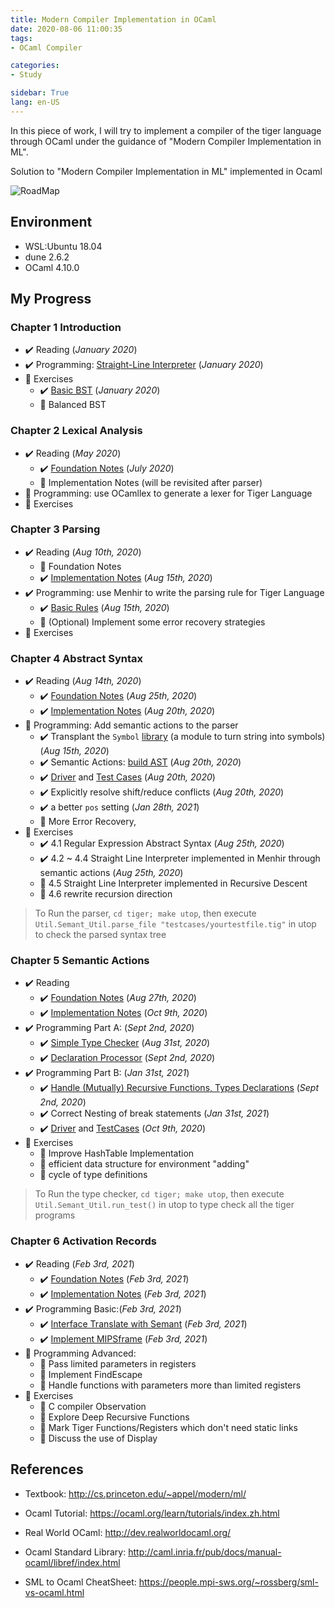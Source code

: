 ```yaml
---
title: Modern Compiler Implementation in OCaml
date: 2020-08-06 11:00:35
tags: 
- OCaml Compiler

categories: 
- Study

sidebar: True
lang: en-US
---
```


In this piece of work, I will try to implement a compiler of the tiger language through OCaml under the guidance of "Modern Compiler Implementation in ML".

<!-- more -->

Solution to "Modern Compiler Implementation in ML" implemented in Ocaml

![RoadMap](https://www.cs.princeton.edu/~appel/modern/text/prefdag.gif)

## Environment

- WSL:Ubuntu 18.04
- dune 2.6.2
- OCaml 4.10.0

## My Progress

### Chapter 1 Introduction
- :heavy_check_mark: Reading (*January 2020*)
- :heavy_check_mark: Programming: [Straight-Line Interpreter](exercises/chap1/slp.ml) (*January 2020*)
- :black_square_button: Exercises 
  - :heavy_check_mark: [Basic BST](exercises/chap1/bst.ml) (*January 2020*)
  - :black_square_button: Balanced BST

### Chapter 2 Lexical Analysis
- :heavy_check_mark: Reading (*May 2020*)
  - :heavy_check_mark: [Foundation Notes](./chap2) (*July 2020*)
  - :black_square_button: Implementation Notes (will be revisited after parser)
- :black_square_button: Programming: use OCamllex to generate a lexer for Tiger Language
- :black_square_button: Exercises

### Chapter 3 Parsing
- :heavy_check_mark: Reading (*Aug 10th, 2020*)
  - :black_square_button: Foundation Notes
  - :heavy_check_mark: [Implementation Notes](./chap3#implementation) (*Aug 15th, 2020*)
- :heavy_check_mark: Programming: use Menhir to write the parsing rule for Tiger Language 
  - :heavy_check_mark: [Basic Rules](tiger/lib/frontend/parser.mly)  (*Aug 15th, 2020*)
  - :black_square_button: (Optional) Implement some error recovery strategies
- :black_square_button: Exercises

### Chapter 4 Abstract Syntax
- :heavy_check_mark: Reading (*Aug 14th, 2020*)
  - :heavy_check_mark: [Foundation Notes](./chap4) (*Aug 25th, 2020*)
  - :heavy_check_mark: [Implementation Notes](./chap4#implementation) (*Aug 20th, 2020*)
- :black_square_button: Programming: Add semantic actions to the parser
  - :heavy_check_mark: Transplant the `Symbol` [library](tiger/lib/ast/symbol.ml) (a module to turn string into symbols)  (*Aug 15th, 2020*)
  - :heavy_check_mark: Semantic Actions: [build AST](tiger/lib/frontend/parser.mly) (*Aug 20th, 2020*)
  - :heavy_check_mark: [Driver](tiger/driver/util.ml) and [Test Cases](tiger/testcases) (*Aug 20th, 2020*)
  - :heavy_check_mark: Explicitly resolve shift/reduce conflicts (*Aug 20th, 2020*)
  - :heavy_check_mark: a better `pos` setting (*Jan 28th, 2021*)
  - :black_square_button: More Error Recovery,
- :black_square_button: Exercises
  - :heavy_check_mark: 4.1 Regular Expression Abstract Syntax (*Aug 25th, 2020*)
  - :heavy_check_mark: 4.2 ~ 4.4 Straight Line Interpreter implemented in Menhir through semantic actions (*Aug 25th, 2020*)
  - :black_square_button: 4.5 Straight Line Interpreter implemented in Recursive Descent
  - :black_square_button: 4.6 rewrite recursion direction

> To Run the parser, `cd tiger; make utop`, then execute `Util.Semant_Util.parse_file "testcases/yourtestfile.tig"` in utop to check the parsed syntax tree

### Chapter 5 Semantic Actions
- :heavy_check_mark: Reading
  - :heavy_check_mark: [Foundation Notes](./chap5) (*Aug 27th, 2020*)
  - :heavy_check_mark: [Implementation Notes](./chap5) (*Oct 9th, 2020*)
- :heavy_check_mark: Programming Part A: (*Sept 2nd, 2020*)
  - :heavy_check_mark: [Simple Type Checker](tiger/lib/analysis/semant.ml) (*Aug 31st, 2020*)
  - :heavy_check_mark: [Declaration Processor](tiger/lib/analysis/semant.ml) (*Sept 2nd, 2020*)
- :heavy_check_mark: Programming Part B: (*Jan 31st, 2021*)
  - :heavy_check_mark: [Handle (Mutually) Recursive Functions, Types Declarations](tiger/lib/analysis/semant.ml) (*Sept 2nd, 2020*)
  - :heavy_check_mark: Correct Nesting of break statements (*Jan 31st, 2021*)
  - :heavy_check_mark: [Driver](tiger/driver/semant_util.ml) and [TestCases](tiger/testcases/semant_output.txt) (*Oct 9th, 2020*)
- :black_square_button: Exercises
  - :black_square_button: Improve HashTable Implementation
  - :black_square_button: efficient data structure for environment "adding"
  - :black_square_button: cycle of type definitions

> To Run the type checker, `cd tiger; make utop`, then execute `Util.Semant_Util.run_test()` in utop to type check all the tiger programs

### Chapter 6 Activation Records
- :heavy_check_mark: Reading (*Feb 3rd, 2021*)
  - :heavy_check_mark: [Foundation Notes](./chap6) (*Feb 3rd, 2021*)
  - :heavy_check_mark: [Implementation Notes](./chap6) (*Feb 3rd, 2021*)
- :heavy_check_mark: Programming Basic:(*Feb 3rd, 2021*)
  - :heavy_check_mark: [Interface Translate with Semant](tiger/lib/analysis/semant.ml) (*Feb 3rd, 2021*)
  - :heavy_check_mark: [Implement MIPSframe](tiger/lib/analysis/frame.ml) (*Feb 3rd, 2021*)
- :black_square_button: Programming Advanced:
  - :black_square_button: Pass limited parameters in registers
  - :black_square_button: Implement FindEscape
  - :black_square_button: Handle functions with parameters more than limited registers
- :black_square_button: Exercises
  - :black_square_button: C compiler Observation
  - :black_square_button: Explore Deep Recursive Functions
  - :black_square_button: Mark Tiger Functions/Registers which don't need static links
  - :black_square_button: Discuss the use of Display


## References

- Textbook: http://cs.princeton.edu/~appel/modern/ml/

- Ocaml Tutorial: https://ocaml.org/learn/tutorials/index.zh.html

- Real World OCaml: http://dev.realworldocaml.org/

- Ocaml Standard Library: http://caml.inria.fr/pub/docs/manual-ocaml/libref/index.html

- SML to Ocaml CheatSheet: https://people.mpi-sws.org/~rossberg/sml-vs-ocaml.html

